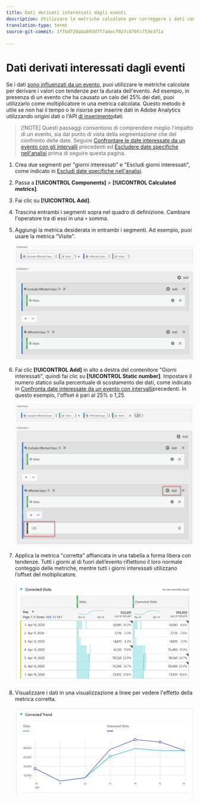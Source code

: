 ```yaml
---
title: Dati derivati interessati dagli eventi
description: Utilizzare le metriche calcolate per correggere i dati con tendenze interessati da un evento.
translation-type: tm+mt
source-git-commit: 1ffbd728aba893d7f7a4ecf027c479fc753e371a

---
```



# Dati derivati interessati dagli eventi

Se i dati [sono influenzati da un evento](/help/technotes/event-impacted.md), puoi utilizzare le metriche calcolate per derivare i valori con tendenze per la durata dell&#39;evento. Ad esempio, in presenza di un evento che ha causato un calo del 25% dei dati, puoi utilizzarlo come moltiplicatore in una metrica calcolata. Questo metodo è utile se non hai il tempo o le risorse per inserire dati in Adobe Analytics utilizzando origini [](/help/import/c-data-sources/datasrc-home.md) dati o l&#39;API [di inserimento](/help/import/c-data-insertion-api/c-data-insertion-api.md)dati.

>[!NOTE] Questi passaggi consentono di comprendere meglio l&#39;impatto di un evento, sia dal punto di vista della segmentazione che del confronto delle date. Seguire [Confrontare le date interessate da un evento con gli intervalli](/help/analyze/analysis-workspace/components/calendar-date-ranges/compare-event.md) precedenti ed [Escludere date specifiche nell&#39;analisi](../c-segmentation/use-cases/exclude-date-range.md) prima di seguire questa pagina.

1. Crea due segmenti per &quot;giorni interessati&quot; e &quot;Escludi giorni interessati&quot;, come indicato in [Escludi date specifiche nell&#39;analisi](../c-segmentation/use-cases/exclude-date-range.md).
2. Passa a **[!UICONTROL Components]** > **[!UICONTROL Calculated metrics]**.
3. Fai clic su **[!UICONTROL Add]**.
4. Trascina entrambi i segmenti sopra nel quadro di definizione. Cambiare l&#39;operatore tra di essi in una `+` somma.
5. Aggiungi la metrica desiderata in entrambi i segmenti. Ad esempio, puoi usare la metrica &quot;Visite&quot;.

   ![Generatore di segmenti](assets/event_segment_builder.png)

6. Fai clic **[!UICONTROL Add]** in alto a destra del contenitore &quot;Giorni interessati&quot;, quindi fai clic su **[!UICONTROL Static number]**. Impostare il numero statico sulla percentuale di scostamento dei dati, come indicato in [Confronta date interessate da un evento con intervalli](/help/analyze/analysis-workspace/components/calendar-date-ranges/compare-event.md)precedenti. In questo esempio, l&#39;offset è pari al 25% o 1,25.

   ![Numero statico](assets/event_static_number.png)

7. Applica la metrica &quot;corretta&quot; affiancata in una tabella a forma libera con tendenze. Tutti i giorni al di fuori dell’evento riflettono il loro normale conteggio delle metriche, mentre tutti i giorni interessati utilizzano l’offset del moltiplicatore.

   ![Metrica corretta](assets/event_corrected.png)

8. Visualizzare i dati in una visualizzazione a linee per vedere l&#39;effetto della metrica corretta.

   ![Linea corretta](assets/event_line.png)
